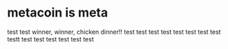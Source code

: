 # metacoin is meta

test
test
winner, winner, chicken dinner!!
test
test
test
test
test
test
test
test
testt
test
test
test
test
test
test
